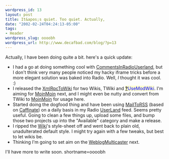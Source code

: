 ```yaml
--- 
wordpress_id: 13
layout: post
title: It&apos;s quiet. Too quiet. Actually,
date: "2002-02-24T04:24:13-05:00"
tags: 
- Header
wordpress_slug: oooobh
wordpress_url: http://www.decafbad.com/blog/?p=13
---
```

Actually, I have been doing quite a bit.  here&apos;s a quick update:
<ul>
<li>I had a go at doing something cool with <a href="http://www.decafbad.com/twiki/bin/view/Main/CommentsInRadioUserland">CommentsInRadioUserland</a>, but I don&apos;t think very many people noticed my hacky iframe tricks before a more elegant solution was baked into Radio.  Well, <i>I</i> thought it was cool. :)</li>
<li>I released the <a href="http://www.decafbad.com/twiki/bin/view/Main/XmlRpcToWiki">XmlRpcToWiki</a> for two Wikis, TWiki and <span style='background : #FFFFCE;'><a href="http://www.decafbad.com/twiki/bin/edit/Main/UseModWiki?topicparent=Main.FilterData"><b>?</b></a><font color="#0000FF">UseModWiki</font></span>.  I&apos;m aiming for <a href="http://www.decafbad.com/twiki/bin/view/Main/MoinMoin">MoinMoin</a> next, and I might even be nutty and convert from TWiki to <a href="http://www.decafbad.com/twiki/bin/view/Main/MoinMoin">MoinMoin</a> for usage here.</li>
<li>Started doing the dogfood thing and have been using <a href="http://www.decafbad.com/twiki/bin/view/Main/MailToRSS">MailToRSS</a> (based on <a href="http://www.decafbad.com/twiki/bin/view/Main/Caffinate">Caffinate</a>) on a daily basis in my Radio <a href="http://www.decafbad.com/twiki/bin/view/Main/UserLand">UserLand</a> feed.  Seems pretty useful.  Going to clean a few things up, upload some files, and bump those two projects up into the "Available" category and make a release.</li>
<li>I ripped the <a href="http://www.decafbad.com/twiki/bin/view/Main/WebHome">Wiki</a>&apos;s style-sheet off and went back to plain old, unadulterated default style.  I might try again with a few tweaks, but best to let wikis be.</li>
<li>Thinking I&apos;m going to set aim on the <a href="http://www.decafbad.com/twiki/bin/view/Main/WeblogMulticaster">WeblogMulticaster</a> next.</li></ul>
I&apos;ll have more to write soon.
<!--more-->
shortname=oooobh
